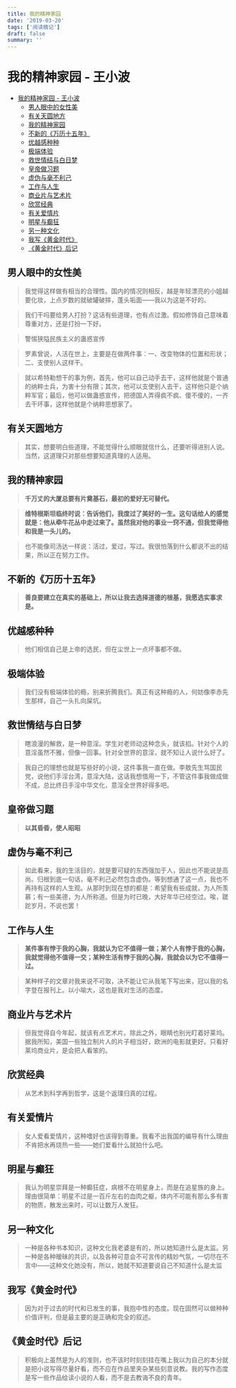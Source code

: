 ```yaml
---
title: 我的精神家园
date: '2019-03-20'
tags: ['阅读摘记']
draft: false
summary: ''
---
```


# 我的精神家园 - 王小波

- [我的精神家园 - 王小波](#%e6%88%91%e7%9a%84%e7%b2%be%e7%a5%9e%e5%ae%b6%e5%9b%ad---%e7%8e%8b%e5%b0%8f%e6%b3%a2)
  - [男人眼中的女性美](#%e7%94%b7%e4%ba%ba%e7%9c%bc%e4%b8%ad%e7%9a%84%e5%a5%b3%e6%80%a7%e7%be%8e)
  - [有关天圆地方](#%e6%9c%89%e5%85%b3%e5%a4%a9%e5%9c%86%e5%9c%b0%e6%96%b9)
  - [我的精神家园](#%e6%88%91%e7%9a%84%e7%b2%be%e7%a5%9e%e5%ae%b6%e5%9b%ad)
  - [不新的《万历十五年》](#%e4%b8%8d%e6%96%b0%e7%9a%84%e4%b8%87%e5%8e%86%e5%8d%81%e4%ba%94%e5%b9%b4)
  - [优越感种种](#%e4%bc%98%e8%b6%8a%e6%84%9f%e7%a7%8d%e7%a7%8d)
  - [极端体验](#%e6%9e%81%e7%ab%af%e4%bd%93%e9%aa%8c)
  - [救世情结与白日梦](#%e6%95%91%e4%b8%96%e6%83%85%e7%bb%93%e4%b8%8e%e7%99%bd%e6%97%a5%e6%a2%a6)
  - [皇帝做习题](#%e7%9a%87%e5%b8%9d%e5%81%9a%e4%b9%a0%e9%a2%98)
  - [虚伪与毫不利己](#%e8%99%9a%e4%bc%aa%e4%b8%8e%e6%af%ab%e4%b8%8d%e5%88%a9%e5%b7%b1)
  - [工作与人生](#%e5%b7%a5%e4%bd%9c%e4%b8%8e%e4%ba%ba%e7%94%9f)
  - [商业片与艺术片](#%e5%95%86%e4%b8%9a%e7%89%87%e4%b8%8e%e8%89%ba%e6%9c%af%e7%89%87)
  - [欣赏经典](#%e6%ac%a3%e8%b5%8f%e7%bb%8f%e5%85%b8)
  - [有关爱情片](#%e6%9c%89%e5%85%b3%e7%88%b1%e6%83%85%e7%89%87)
  - [明星与癫狂](#%e6%98%8e%e6%98%9f%e4%b8%8e%e7%99%ab%e7%8b%82)
  - [另一种文化](#%e5%8f%a6%e4%b8%80%e7%a7%8d%e6%96%87%e5%8c%96)
  - [我写《黄金时代》](#%e6%88%91%e5%86%99%e9%bb%84%e9%87%91%e6%97%b6%e4%bb%a3)
  - [《黄金时代》后记](#%e9%bb%84%e9%87%91%e6%97%b6%e4%bb%a3%e5%90%8e%e8%ae%b0)

## 男人眼中的女性美

> 我觉得这样做有相当的合理性。国内的情况则相反，越是年轻漂亮的小姐越要化妆，上点岁数的就破罐破摔，蓬头垢面——我以为这是不好的。

> 我们干吗要给男人打扮？这话有些道理，也有点过激。假如修饰自己意味着尊重对方，还是打扮一下好。

> 警惕狭隘民族主义的蛊惑宣传

> 罗素曾说，人活在世上，主要是在做两件事：一、改变物体的位置和形状；二、支使别人这样干。

> 就以希特勒想干的事为例，首先，他可以自己动手去干，这样他就是个普通的纳粹士兵，为害十分有限；其次，他可以支使别人去干，这样他只是个纳粹军官；最后，他可以做蛊惑宣传，把德国人弄得疯不疯、傻不傻的，一齐去干坏事，这样他就是个纳粹思想家了。

## 有关天圆地方

> 其实，想要明白些道理，不能觉得什么顺眼就信什么，还要听得进别人说。当然，这道理只对那些想要知道真理的人适用。

## 我的精神家园

> **千万丈的大厦总要有片奠基石，最初的爱好无可替代。**

> **维特根斯坦临终时说：告诉他们，我度过了美好的一生。这句话给人的感觉就是：他从牵牛花丛中走过来了。虽然我对他的事业一窍不通，但我觉得他和我是一头儿的。**

> 也不能像司汤达一样说：活过，爱过，写过。我很怕落到什么都说不出的结果，所以正在努力工作。

## 不新的《万历十五年》

> **善良要建立在真实的基础上，所以让我去选择道德的根基，我愿选实事求是。**

## 优越感种种

> 他们相信自己是上帝的选民，但在尘世上一点坏事都不做。

## 极端体验

> 我们没有极端体验的瘾，别来折腾我们。真正有这种瘾的人，何妨像李赤先生那样，自己一头扎向屎坑。

## 救世情结与白日梦

> 瞎浪漫的解救，是一种意淫。学生对老师动这种念头，就该掐。针对个人的意淫虽然不雅，但像一回事。针对全世界的意淫，就不知让人说什么好了。

> 我自己的理想也就是写些好的小说，这件事我一直在做。李敖先生骂国民党，说他们手淫台湾，意淫大陆，这话我想借用一下，不管这件事我做成做不成，总比终日手淫中华文化，意淫全世界好得多吧。

## 皇帝做习题

> **以其昏昏，使人昭昭**

## 虚伪与毫不利己

> 如此看来，我的生活目的，就是要可疑的东西强加于人，因此也不能说是高尚。归根到底一句话，毫不利己必然包含虚伪。等到想通了这一点，我也不再持有这样的人生观。从那时到现在想的都是：希望我有些成就，为人所羡慕；有一些美德，为人所称道。但是为时已晚，大好年华已经空过。唉，蹉跎岁月，不说也罢！

## 工作与人生

> **某件事有悖于我的心胸，我就认为它不值得一做；某个人有悖于我的心胸，我就觉得他不值得一交；某种生活有悖于我的心胸，我就会以为它不值得一过。**

> 某种样子的文章对我来说不可取，决不能让它从我笔下写出来，冠以我的名字登在报刊上。以小喻大，这也是我对生活的态度。

## 商业片与艺术片

> 但我觉得自今年起，就该有点艺术片。除此之外，眼睛也别光盯着好莱坞。据我所知，美国一些独立制片人的片子相当好，欧洲的电影就更好。只看好莱坞商业片，是会把人看笨的。

## 欣赏经典

> 从艺术到科学再到哲学，这是个返璞归真的过程。

## 有关爱情片

> 女人爱看爱情片，这种嗜好也该得到尊重。我看不出我国的编导有什么理由不肯把水再烧热一些——她们爱看什么就拍什么吧。

## 明星与癫狂

> 我认为明星崇拜是一种癫狂症，病根不在明星身上，而是在追星族的身上。理由很简单：明星不过是一百斤左右的血肉之躯，体内不可能有那么多有害的物质，散发出来时，可以让数万人发狂。

## 另一种文化

> 一种是各种书本知识，这种文化我老婆是有的，所以她知道什么是太监。另一种是各种暧昧的共识，以及各种可意会不可言传的精妙气氛，一切尽在不言中——这种文化她没有，所以，她就不知道要说自己不知道什么是太监

## 我写《黄金时代》

> 因为对于过去的时代和已发生的事，我抱中性的态度。现在固然可以做种种价值评判，但是最主要的是正确和完全的叙述。

## 《黄金时代》后记

> 积极向上虽然是为人的准则，也不该时时刻刻挂在嘴上我以为自己的本分就是把小说写得尽量好看，而不应在作品里夹杂某些刻意说教。我的写作态度是写一些作品给读小说的人看，而不是去教诲不良的青年。
